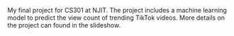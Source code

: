My final project for CS301 at NJIT. The project includes a machine learning model to predict the view count of trending TikTok videos. More details on the project can found in the slideshow.
